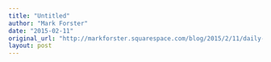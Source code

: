 ```yaml
---
title: "Untitled"
author: "Mark Forster"
date: "2015-02-11"
original_url: "http://markforster.squarespace.com/blog/2015/2/11/daily-rituals.html"
layout: post
---
```


